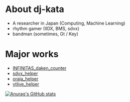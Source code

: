# About dj-kata
- A researcher in Japan (Computing, Machine Learning)
- rhythm gamer (IIDX, BMS, sdvx)
- bandman (sometimes, Gt / Key)

# Major works
- [INFINITAS_daken_counter](https://github.com/dj-kata/inf_daken_counter_obsw)
- [sdvx_helper](https://github.com/dj-kata/sdvx_helper)
- [oraja_helper](https://github.com/dj-kata/oraja_helper)
- [ytlive_helper](https://github.com/dj-kata/ytlive_helper)

[![Anurag's GitHub stats](https://github-readme-stats.vercel.app/api?username=dj-kata)](https://github.com/anuraghazra/github-readme-stats)
